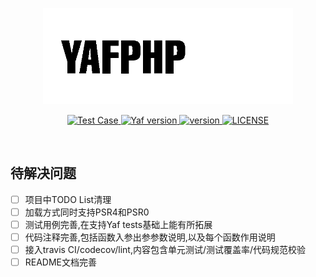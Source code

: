 
<p align="center">
    <img src="./docs/logo.png" width="400" alt="YAF-PHP">    
</p>

<p align="center">
    <a href="https://img.shields.io/static/v1.svg?label=TestCase&message=50/97&color=yellowgreen">
        <img src="https://img.shields.io/static/v1.svg?label=TestCase&message=50/97&color=yellowgreen" alt="Test Case">
    </a>
    <a href="https://img.shields.io/static/v1.svg?label=Yaf%20version&message=3.0.8-dev&color=blueviolet">
        <img src="https://img.shields.io/static/v1.svg?label=Yaf%20version&message=3.0.8-dev&color=blueviolet" alt="Yaf version">
    </a>
    <a href="https://img.shields.io/static/v1.svg?label=version&message=0.1.0-dev.1&color=important">
        <img src="https://img.shields.io/static/v1.svg?label=version&message=0.1.0-dev.1&color=important" alt="version">
    </a>
    <a href="https://img.shields.io/static/v1.svg?label=LICENSE&message=MIT&color=green">
        <img src="https://img.shields.io/static/v1.svg?label=LICENSE&message=MIT&color=green" alt="LICENSE">
    </a>
</p>
<br>

<!--
+ [关于Yaf](#关于yaf)
    + [什么是Yaf?](#什么是Yaf?)
    + [Yaf的问题](#Yaf的问题)
+ [关于Yaf-php](#关于Yaf-php)
    + [简介](#简介)
    + [黑盒问题](#黑盒问题)
        + [1.phpstorm 作为IDE Helper引入](#1.phpstorm引入)
        + [2.解决调试](#2.解决调试)
+ [待解决问题](#待解决问题)

## Yaf

### 关于Yaf

### Yaf的问题
-->

## 待解决问题

- [ ] 项目中TODO List清理
- [ ] 加载方式同时支持PSR4和PSR0
- [ ] 测试用例完善,在支持Yaf tests基础上能有所拓展
- [ ] 代码注释完善,包括函数入参出参参数说明,以及每个函数作用说明
- [ ] 接入travis CI/codecov/lint,内容包含单元测试/测试覆盖率/代码规范校验
- [ ] README文档完善
